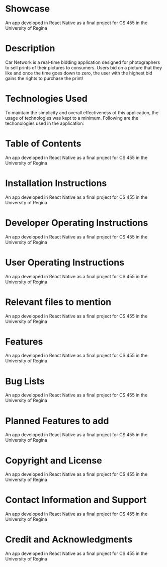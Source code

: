 # Showcase
An app developed in React Native as a final project for CS 455 in the University of Regina

# Description
Car Network is a real-time bidding application designed for photographers to sell prints of their pictures to consumers. Users bid on a picture that they like and once the time goes down to zero, the user with the highest bid gains the rights to purchase the print!

# Technologies Used
To maintain the simplicity and overall effectiveness of this application, the usage of technologies was kept to a minimum. Following are the techonologies used in the application: 

# Table of Contents
An app developed in React Native as a final project for CS 455 in the University of Regina

# Installation Instructions
An app developed in React Native as a final project for CS 455 in the University of Regina

# Developer Operating Instructions
An app developed in React Native as a final project for CS 455 in the University of Regina

# User Operating Instructions
An app developed in React Native as a final project for CS 455 in the University of Regina

# Relevant files to mention
An app developed in React Native as a final project for CS 455 in the University of Regina

# Features
An app developed in React Native as a final project for CS 455 in the University of Regina

# Bug Lists
An app developed in React Native as a final project for CS 455 in the University of Regina

# Planned Features to add
An app developed in React Native as a final project for CS 455 in the University of Regina

# Copyright and License
An app developed in React Native as a final project for CS 455 in the University of Regina

# Contact Information and Support
An app developed in React Native as a final project for CS 455 in the University of Regina

# Credit and Acknowledgments
An app developed in React Native as a final project for CS 455 in the University of Regina
